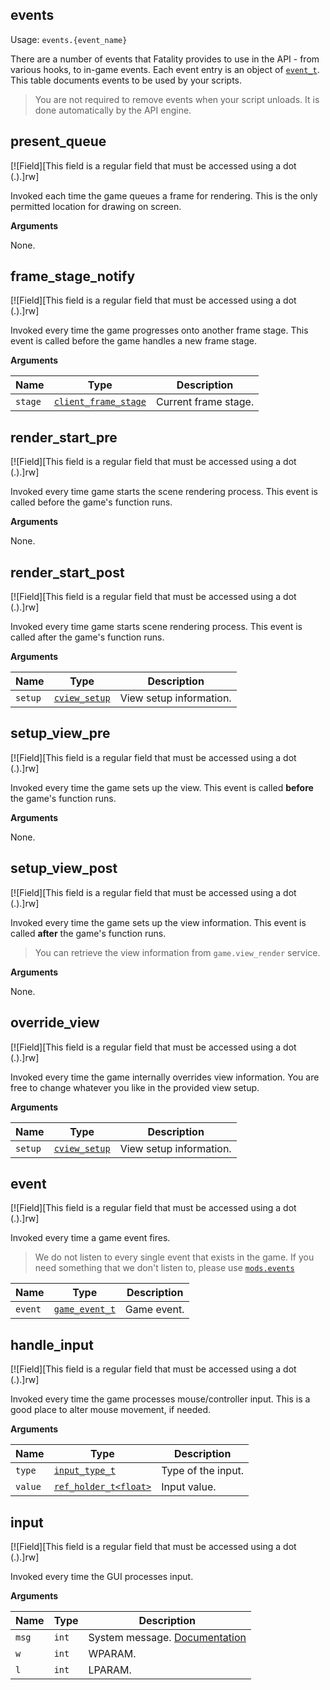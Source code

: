 ## events

Usage: `events.{event_name}`

There are a number of events that Fatality provides to use in the API - from various hooks, to in-game events. Each event entry is an object of [`event_t`](/api/events/event-t "Event usertype. An instance of this type can be found in events."). This table documents events to be used by your scripts.

> You are not required to remove events when your script unloads. It is done automatically by the API engine.

## present_queue

[![Field][This field is a regular field that must be accessed using a dot (.).]rw]

Invoked each time the game queues a frame for rendering. This is the only permitted location for drawing on screen.

**Arguments**

None.

## frame_stage_notify

[![Field][This field is a regular field that must be accessed using a dot (.).]rw]

Invoked every time the game progresses onto another frame stage. This event is called before the game handles a new frame stage.

**Arguments**

| Name | Type | Description |
| ---- | ---- | ----------- |
| `stage` | [`client_frame_stage`](/api/common-enums/client-frame-stage "Contains keys for various frame rendering stages.") | Current frame stage. |

## render_start_pre

[![Field][This field is a regular field that must be accessed using a dot (.).]rw]

Invoked every time game starts the scene rendering process. This event is called before the game's function runs.

**Arguments**

None.

## render_start_post

[![Field][This field is a regular field that must be accessed using a dot (.).]rw]

Invoked every time game starts scene rendering process. This event is called after the game's function runs.

**Arguments**

| Name | Type | Description |
| ---- | ---- | ----------- |
| `setup` | [`cview_setup`](/api/common-types/cview-setup "Describes view setup parameters.") | View setup information. |

## setup_view_pre

[![Field][This field is a regular field that must be accessed using a dot (.).]rw]

Invoked every time the game sets up the view. This event is called **before** the game's function runs.

**Arguments**

None.

## setup_view_post

[![Field][This field is a regular field that must be accessed using a dot (.).]rw]

Invoked every time the game sets up the view information. This event is called **after** the game's function runs.

> You can retrieve the view information from `game.view_render` service.

**Arguments**

None.

## override_view

[![Field][This field is a regular field that must be accessed using a dot (.).]rw]

Invoked every time the game internally overrides view information. You are free to change whatever you like in the provided view setup.

**Arguments**

| Name | Type | Description |
| ---- | ---- | ----------- |
| `setup` | [`cview_setup`](/api/common-types/cview-setup "Describes view setup parameters.") | View setup information. |

## event

[![Field][This field is a regular field that must be accessed using a dot (.).]rw]

Invoked every time a game event fires.

> We do not listen to every single event that exists in the game. If you need something that we don't listen to, please use [`mods.events`](/api/events/event-t "This module lets you manage custom in-game event listener.")

| Name | Type | Description |
| ---- | ---- | ----------- |
| `event` | [`game_event_t`](/api/common-types/game-event-t "Describes a game event.") | Game event. |

## handle_input

[![Field][This field is a regular field that must be accessed using a dot (.).]rw]

Invoked every time the game processes mouse/controller input. This is a good place to alter mouse movement, if needed.

**Arguments**

| Name | Type | Description |
| ---- | ---- | ----------- |
| `type` | [`input_type_t`](/api/common-enums/input-type-t "Contains keys for value input options.") | Type of the input. |
| `value` | [`ref_holder_t<float>`](/api/common-types/ref-holder-t "This type acts as a proxy for reference variables that are used internally. Since Lua is a value-only language, it does not support references. Instead, an instance of this type is used to preserve interoperability with C++.") | Input value. |

## input

[![Field][This field is a regular field that must be accessed using a dot (.).]rw]

Invoked every time the GUI processes input.

**Arguments**

| Name | Type | Description |
| ---- | ---- | ----------- |
| `msg` | `int` | System message. [Documentation](https://learn.microsoft.com/en-us/windows/win32/winmsg/about-messages-and-message-queues#system-defined-messages) |
| `w` | `int` | WPARAM. |
| `l` | `int` | LPARAM. |